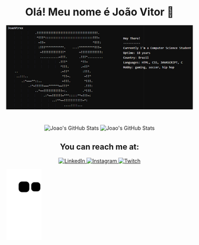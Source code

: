 
<h1 align="center"> Olá! Meu nome é João Vitor 👀</h1>

<p align="center">
<img alt="terminal" heigth="160em" src="terminal.png">
</p>

#

<p align="center">  
<img alt="Joao's GitHub Stats" height="160em" src="https://github-readme-stats.vercel.app/api?username=JoaoVtrxx&show_icons=true&border_color=ffff00&theme=yeblu&custom_title=João's%20Stats&rank_icon=github">
<img alt="Joao's GitHub Stats" height="160em" src="https://github-readme-stats.vercel.app/api/top-langs/?username=JoaoVtrxx&layout=compact&theme=yeblu&border_color=ffff00">
</p>

<h2 align="center">You can reach me at:</h2>

<p align="center">
<a href="https://www.linkedin.com/in/joão-vitor-da-silva-3750a325a/">
<img alt="LinkedIn" src="https://img.shields.io/badge/LinkedIn-0077B5?style=for-the-badge&logo=linkedin&logoColor=white">
</a>
<a href="https://www.instagram.com/joaovtrsilvaa/">
<img alt="Instagram" src="https://img.shields.io/badge/Instagram-E4405F?style=for-the-badge&logo=instagram&logoColor=white">
</a>
<a href="https://discordapp.com/users/532311439952707624/">
<img alt="Twitch" src="https://img.shields.io/badge/Discord-7289DA?style=for-the-badge&logo=discord&logoColor=white">
</a>
</p>

  ![Snake animation](https://github.com/JoaoVtrxx/JoaoVtrxx/blob/output/github-contribution-grid-snake.svg)

